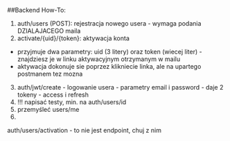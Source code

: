 ##Backend How-To:
1. auth/users (POST): rejestracja nowego usera - wymaga podania DZIALAJACEGO maila
2. activate/{uid}/{token}: aktywacja konta
 - przyjmuje dwa parametry: uid (3 litery) oraz token (wiecej liter) - znajdziesz je w linku aktywacyjnym otrzymanym w mailu
 - aktywacja dokonuje sie poprzez klikniecie linka, ale na upartego postmanem tez mozna
3. auth/jwt/create - logowanie usera - parametry email i password - daje 2 tokeny - access i refresh
4. !!! napisać testy, min. na auth/users/id
5. przemyśleć users/me
6. 


auth/users/activation - to nie jest endpoint, chuj z nim